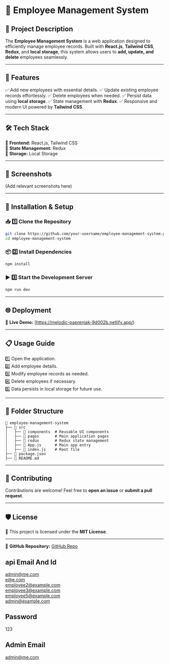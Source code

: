 # 🌟 Employee Management System

## 📌 Project Description
The **Employee Management System** is a web application designed to efficiently manage employee records. Built with **React.js**, **Tailwind CSS**, **Redux**, and **local storage**, this system allows users to **add, update, and delete** employees seamlessly.

---

## 🚀 Features
✅ Add new employees with essential details.
✅ Update existing employee records effortlessly.
✅ Delete employees when needed.
✅ Persist data using **local storage**.
✅ State management with **Redux**.
✅ Responsive and modern UI powered by **Tailwind CSS**.

---

## 🛠️ Tech Stack
🔹 **Frontend:** React.js, Tailwind CSS  
🔹 **State Management:** Redux  
🔹 **Storage:** Local Storage  

---

## 📸 Screenshots
(Add relevant screenshots here)

---

## 🔧 Installation & Setup

### 📥 1️⃣ Clone the Repository
```sh
git clone https://github.com/your-username/employee-management-system.git
cd employee-management-system
```

### 📦 2️⃣ Install Dependencies
```sh
npm install
```

### ▶️ 3️⃣ Start the Development Server
```sh
npm run dev
```

---

## 🌐 Deployment
🚀 **Live Demo:** [https://melodic-paprenjak-9d002b.netlify.app/)  

---

## 📋 Usage Guide
1️⃣ Open the application.  
2️⃣ Add employee details.  
3️⃣ Modify employee records as needed.  
4️⃣ Delete employees if necessary.  
5️⃣ Data persists in local storage for future use.  

---

## 📁 Folder Structure
```
📂 employee-management-system
├── 📂 src
│   ├── 📂 components  # Reusable UI components
│   ├── 📂 pages       # Main application pages
│   ├── 📂 redux       # Redux state management
│   ├── 📜 App.js      # Main app entry
│   ├── 📜 index.js    # Root file
├── 📜 package.json
├── 📜 README.md
```

---

## 🤝 Contributing
Contributions are welcome! Feel free to **open an issue** or **submit a pull request**.  

---

## 🛡️ License
📜 This project is licensed under the **MIT License**.

---

🔗 **GitHub Repository:** [GitHub Repo](https://github.com/your-username/employee-management-system)  


## api Email And Id
admin@me.com <br>
e@e.com <br>
employee2@example.com <br>
employee3@example.com <br>
employee5@example.com <br>
admin@example.com <br>
## Password
123
## Admin Email
admin@me.com
